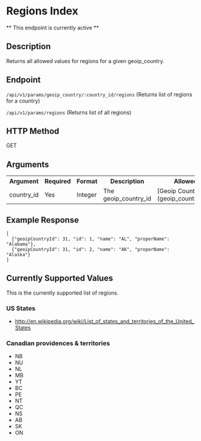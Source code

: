 # Regions Index
** This endpoint is currently active **

## Description
Returns all allowed values for regions for a given geoip_country.

## Endpoint
`/api/v1/params/geoip_country/:country_id/regions` (Returns list of regions for a country)

`/api/v1/params/regions` (Returns list of all regions)

## HTTP Method
GET

## Arguments
<table>
  <tr>
    <th>Argument</th>
    <th>Required</th>
    <th>Format</th>
    <th>Description</th>
    <th>Allowed Values</th>
  </tr>
  <tr>
    <td>country_id</td>
    <td>Yes</td>
    <td>Integer</td>
    <td>The geoip_country_id</td>
    <td>[Geoip Countries Index](geoip_countries_index.md)</td>
  </tr>
</table>

## Example Response

```
[
  {"geoipCountryId": 31, "id": 1, "name": "AL", "properName": "Alabama"},
  {"geoipCountryId": 31, "id": 2, "name": "AK", "properName": "Alaska"}
]
```

## Currently Supported Values
This is the currently supported list of regions.

### US States
* http://en.wikipedia.org/wiki/List_of_states_and_territories_of_the_United_States

### Canadian providences &  territories
* NB
* NU
* NL
* MB
* YT
* BC
* PE
* NT
* QC
* NS
* AB
* SK
* ON
